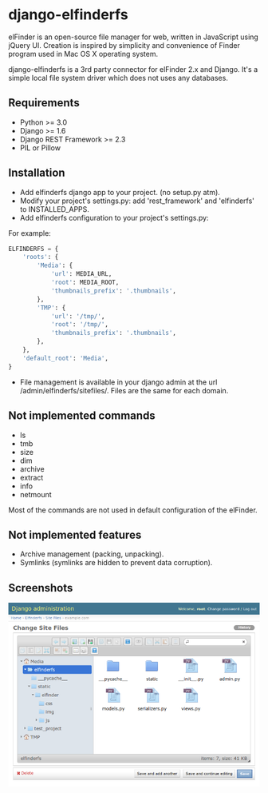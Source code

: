 django-elfinderfs
=================

elFinder is an open-source file manager for web, written in JavaScript using jQuery UI.
Creation is inspired by simplicity and convenience of Finder program used in Mac OS X
operating system.

django-elfinderfs is a 3rd party connector for elFinder 2.x and Django.
It's a simple local file system driver which does not uses any databases.


Requirements
------------

* Python >= 3.0
* Django >= 1.6
* Django REST Framework >= 2.3
* PIL or Pillow


Installation
------------

* Add elfinderfs django app to your project. (no setup.py atm).
* Modify your project's settings.py: add 'rest_framework' and 'elfinderfs' to INSTALLED_APPS.
* Add elfinderfs configuration to your project's settings.py:

For example:
```python
ELFINDERFS = {
    'roots': {
        'Media': {
            'url': MEDIA_URL,
            'root': MEDIA_ROOT,
            'thumbnails_prefix': '.thumbnails',
        },
        'TMP': {
            'url': '/tmp/',
            'root': '/tmp/',
            'thumbnails_prefix': '.thumbnails',
        },
    },
    'default_root': 'Media',
}
```

* File management is available in your django admin at the url /admin/elfinderfs/sitefiles/.
Files are the same for each domain.


Not implemented commands
------------------------

* ls
* tmb
* size
* dim
* archive
* extract
* info
* netmount

Most of the commands are not used in default configuration of the elFinder.


Not implemented features
------------------------

* Archive management (packing, unpacking).
* Symlinks (symlinks are hidden to prevent data corruption).


Screenshots
-----------

![elfinderfs in django admin](/screenshot.png)

